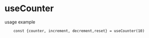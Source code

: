 # useCounter

usage example

```
    const {counter, increment, decrement,reset} = useCounter(10)

```
